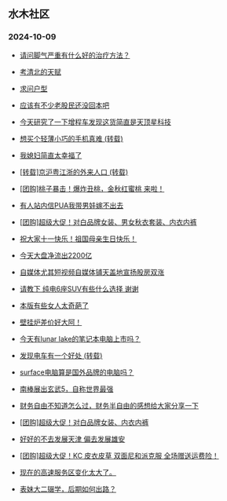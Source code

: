 ## 水木社区 
### 2024-10-09

+ [请问脚气严重有什么好的治疗方法？](https://www.newsmth.net/nForum/article/HealthyLife/88441)

+ [考清北的天赋](https://www.newsmth.net/nForum/article/PreUnivEdu/213043)

+ [求问户型](https://www.newsmth.net/nForum/article/OurEstate/3108316)

+ [应该有不少老股民还没回本吧](https://www.newsmth.net/nForum/article/Stock/10947406)

+ [今天研究了一下增程车发现这货简直是天顶星科技](https://www.newsmth.net/nForum/article/AutoWorld/1944928566)

+ [想买个轻薄小巧的手机真难 (转载)](https://www.newsmth.net/nForum/article/Mobile/1949069)

+ [我媳妇简直太幸福了](https://www.newsmth.net/nForum/article/FamilyLife/1766873246)

+ [[转载]京沪粤江浙的外来人口 (转载)](https://www.newsmth.net/nForum/article/Geography/599206)

+ [[团购]桃子暴击！爆炸丑桃，金秋红蜜桃 来啦！](https://www.newsmth.net/nForum/article/ADAgent_TG/1326643)

+ [有人站内信PUA我带男娃嫁不出去](https://www.newsmth.net/nForum/article/Divorce/2101137)

+ [[团购]超级大促！对白品牌女装、男女秋衣套装、内衣内裤](https://www.newsmth.net/nForum/article/ADAgent_TG/1326705)

+ [祝大家十一快乐！祖国母亲生日快乐！](https://www.newsmth.net/nForum/article/Shuibuzhao/54055)

+ [今天大盘净流出2200亿](https://www.newsmth.net/nForum/article/Stock/10951550)

+ [自媒体尤其短视频自媒体铺天盖地宣扬股房双涨](https://www.newsmth.net/nForum/article/OurEstate/3108279)

+ [请教下  纯电6座SUV有些什么选择  谢谢](https://www.newsmth.net/nForum/article/GreenAuto/1686319)

+ [本版有些女人太奇葩了](https://www.newsmth.net/nForum/article/Divorce/2101598)

+ [壁挂炉差价好大阿！](https://www.newsmth.net/nForum/article/FamilyLife/1766859023)

+ [今天有lunar lake的笔记本电脑上市吗？](https://www.newsmth.net/nForum/article/Notebook/1995776)

+ [发现电车有一个好处 (转载)](https://www.newsmth.net/nForum/article/GreenAuto/1686320)

+ [surface电脑算是国外品牌的电脑吗？](https://www.newsmth.net/nForum/article/CompMarket/544329033)

+ [南棒展出玄武5，自称世界最强](https://www.newsmth.net/nForum/article/Aero/469224)

+ [财务自由不知道怎么过，财务半自由的感想给大家分享一下](https://www.newsmth.net/nForum/article/FamilyLife/1766874342)

+ [[团购]超级大促！对白品牌女装、内衣内裤](https://www.newsmth.net/nForum/article/ADAgent_TG/1326705)

+ [好好的不去发展天津 偏去发展雄安](https://www.newsmth.net/nForum/article/OurEstate/3109227)

+ [[团购]超级大促！KC 皮衣皮草 双面尼和派克服 全场赠送运费险！](https://www.newsmth.net/nForum/article/ADAgent_TG/1326705)

+ [现在的高速服务区变化太大了。](https://www.newsmth.net/nForum/article/AutoWorld/1944930081)

+ [表妹大二辍学，后期如何出路？](https://www.newsmth.net/nForum/article/QingJiao/890903)

